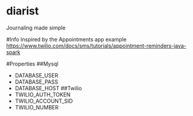 # diarist
Journaling made simple

#Info
Inspired by the Appointments app example
https://www.twilio.com/docs/sms/tutorials/appointment-reminders-java-spark

#Properties
##Mysql
* DATABASE_USER
* DATABASE_PASS
* DATABASE_HOST
##Twilio
* TWILIO_AUTH_TOKEN
* TWILIO_ACCOUNT_SID
* TWILIO_NUMBER